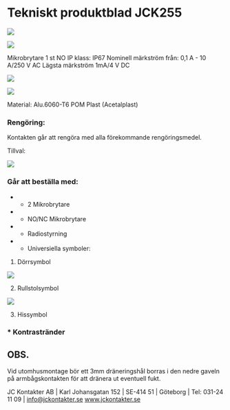 # Tekniskt produktblad JCK255

![](_page_0_Picture_1.jpeg)

![](_page_0_Picture_2.jpeg)

Mikrobrytare 1 st NO IP klass: IP67 Nominell märkström från: 0,1 A - 10 A/250 V AC Lägsta märkström 1mA/4 V DC

![](_page_0_Figure_4.jpeg)

![](_page_0_Picture_5.jpeg)

Material: Alu.6060-T6 POM Plast (Acetalplast)

### Rengöring:

Kontakten går att rengöra med alla förekommande rengöringsmedel.

Tillval:

![](_page_0_Figure_10.jpeg)

### Går att beställa med:

- * 2 Mikrobrytare
- * NO/NC Mikrobrytare
- * Radiostyrning
- * Universiella symboler:

1. Dörrsymbol

![](_page_0_Figure_17.jpeg)

2. Rullstolsymbol

![](_page_0_Picture_19.jpeg)

3. Hissymbol

### * Kontrastränder

## OBS.

Vid utomhusmontage bör ett 3mm dräneringshål borras i den nedre gaveln på armbågskontakten för att dränera ut eventuell fukt.

JC Kontakter AB | Karl Johansgatan 152 | SE-414 51 | Göteborg | Tel: 031-24 11 09 | info@jckontakter.se www.jckontakter.se